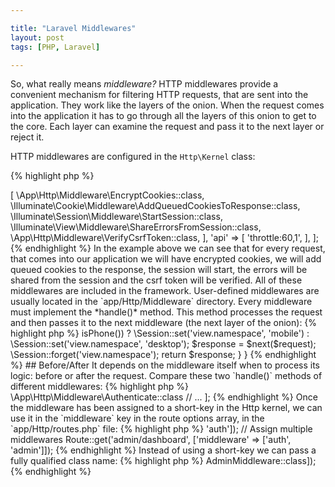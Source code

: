 ```yaml
---

title: "Laravel Middlewares"
layout: post
tags: [PHP, Laravel]

---
```


So, what really means *middleware?* HTTP middlewares provide a convenient mechanism for filtering HTTP requests, that are
sent into the application. They work like the layers of the onion. When the request comes into the application it has to go through 
all the layers of this onion to get to the core. Each layer can examine the request and pass it to the next layer or reject it.

HTTP middlewares are configured in the `Http\Kernel` class:

{% highlight php %}
<?php

class Kernel extends HttpKernel {


/**
 * The application's route middleware groups.
 *
 * @var array
 */
 protected $middlewareGroups = [
    'web' => [
        \App\Http\Middleware\EncryptCookies::class,
        \Illuminate\Cookie\Middleware\AddQueuedCookiesToResponse::class,
        \Illuminate\Session\Middleware\StartSession::class,
        \Illuminate\View\Middleware\ShareErrorsFromSession::class,
        \App\Http\Middleware\VerifyCsrfToken::class,
                
    ],
    'api' => [
        'throttle:60,1',
    ],
];
{% endhighlight %}

In the example above we can see that for every request, that comes into our application we will have encrypted cookies, we will add queued cookies
to the response, the session will start, the errors will be shared from the session and the csrf token will be verified. All of these 
middlewares are included in the framework. User-defined middlewares are usually located in the `app/Http/Middleware` directory.

Every middleware must implement the *handle()* method. This method processes the request and then passes it to the next middleware (the next 
layer of the onion):

{% highlight php %}
<?php

/* Handle an incoming request.
 *
 * @param  \Illuminate\Http\Request $request
 * @param  \Closure $next
 * @param  string|null  $guard
 * @return mixed
 */
public function handle($request, Closure $next, $guard = null) {
    return $next($request);
}

{% endhighlight %}

## Create A New Middleware

For example, we need to set a view namespace according to client user agent string: *desktop* or *mobile*. We can use `artisan`
command to create a new middleware:

{% highlight bash %}
php artisan make:middleware SetViewNamespace
{% endhighlight %}

This command will create a new `SetViewNamespace` class in the `app/Http/Middleware`. In this middleware, we will check the 
request user agent string and store the result in the session. Then the request is passed deeper into the application by
calling the `next` callback with the `$request` param.

{% highlight php %}
<?php

class SetViewNamespace {

    /**
     * Handle an incoming request.
     *
     * @param  \Illuminate\Http\Request $request
     * @param  \Closure $next
     * @param  string $code
     * @return mixed
     */
    public function handle($request, Closure $next) {
        $agent = app(Agent::class);

        ($agent->isPhone()) ?
            \Session::set('view.namespace', 'mobile') :
            \Session::set('view.namespace', 'desktop');

        $response = $next($request);

        \Session::forget('view.namespace');

        return $response;
    }
}

{% endhighlight %}

## Before/After 

It depends on the middleware itself when to process its logic: before or after the request. Compare these two `handle()` methods of different
middlewares:

{% highlight php %}
<?php

namespace App\Http\Middleware;

class BeforeMiddleware 
{
    public function handle($request, Closure $next)
    {
        // Perform logic
        return $next($request);
    }
}
{% endhighlight %}

In the code above the `BeforeMiddleware` will perform its logic *before* the request is handled by the application.

{% highlight php %}
<?php

namespace App\Http\Middleware;

class AfterMiddleware 
{
    public function handle($request, Closure $next)
    {
        $response = $next($request);

        // Perform logic

        return $response$response;
    }
}
{% endhighlight %}

But this middleware will perform its logic *after* the request is handled.

## Registering middlewares

There are three different ways to register a middleware:

- Global middlewares
- Route middlewares
- Middleware groups

### Global Middlewares
If your want a middleware to be run for every HTTP request to the application, list the middleware class in the `$middleware` property of the
`app/Http/Kernel` class:

{% highlight php %}
<?php

namespace App\Http;

use Illuminate\Foundation\Http\Kernel as HttpKernel;

class Kernel extends HttpKernel {

    protected $middleware = [
        //...
        \App\Http\Middleware\VerifyCsrfToken::class,
        \App\Http\Middleware\MyGlobalMiddleware::class
    ];
}
{% endhighlight %}

### Route Middlewares

To assign a middleware to specific routes, you should first create a short-key for this middleware in `$routeMiddleware` property of the
`app/Http/Kernel` class:

{% highlight php %}
<?php 

    // App\Http\Kernel class

    protected $routeMiddleware = [
        'auth' => \App\Http\Middleware\Authenticate::class
        // ...
    ];
{% endhighlight %}

Once the middleware has been assigned to a short-key in the Http kernel, we can use it in the `middleware` key in the route options array, 
in the `app/Http/routes.php` file:

{% highlight php %}
<?php

// Assing only one middleware
Route::get('admin/dashboard', ['middleware' => 'auth']);

// Assign multiple middlewares
Route::get('admin/dashboard', ['middleware' => ['auth', 'admin']]);
{% endhighlight %}

Instead of using a short-key we can pass a fully qualified class name:

{% highlight php %}
<?php

use App\Http\Middleware\AdminMiddleware;

Route::get('admin/dashboard', ['middleware' => AdminMiddleware::class]);
{% endhighlight %}
